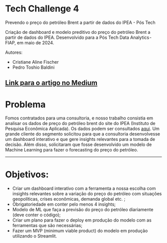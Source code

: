 # Tech Challenge 4
Prevendo o preço do petróleo Brent a partir de dados do IPEA - Pós Tech

Criação de dashboard e modelo preditivo do preço do petróleo Brent a partir de dados do IPEA.
Desenvolvido para a Pós Tech Data Analytics - FIAP, em maio de 2024.

Autores:
 - Cristiane Aline Fischer
 - Pedro Toshio Baldini

[Link para o artigo no Medium](https://medium.com/p/a29b238cde06/edit)
---

# Problema
Fomos contratados para uma consultoria, e nosso trabalho consistia em analisar os dados de preço do petróleo brent do site do IPEA (Instituto de Pesquisa Econômica Aplicada). Os dados podem ser consultados [aqui](http://www.ipeadata.gov.br/ExibeSerie.aspx?module=m&serid=1650971490&oper=view).
Um grande cliente do segmento solicitou para que a consultoria desenvolvesse um dashboard interativo e que gere insights relevantes para a tomada de decisão. Além disso, solicitaram que fosse desenvolvido um modelo de Machine Learning para fazer o forecasting do preço do petróleo.

---

# Objetivos:
 - Criar um dashboard interativo com a ferramenta a nossa escolha com insights relevantes sobre a variação do preço do petróleo com situações geopolíticas, crises econômicas, demanda global etc. ;
 - Obrigatoriedade em conter pelo menos 4 insights;
 - Modelo de ML que faça a previsão do preço do petróleo diariamente (deve conter o código);
 - Criar um plano para fazer o deploy em produção do modelo com as ferramentas que são necessárias;
 - Fazer um MVP (minimum viable product) do modelo em produção utilizando o Streamlit.
